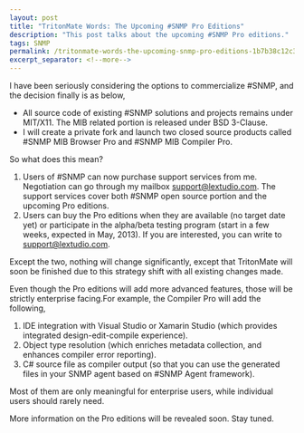 ```yaml
---
layout: post
title: "TritonMate Words: The Upcoming #SNMP Pro Editions"
description: "This post talks about the upcoming #SNMP Pro editions."
tags: SNMP
permalink: /tritonmate-words-the-upcoming-snmp-pro-editions-1b7b38c12c3d
excerpt_separator: <!--more-->
---
```

I have been seriously considering the options to commercialize #SNMP, and the decision finally is as below,

* All source code of existing #SNMP solutions and projects remains under MIT/X11. The MIB related portion is released under BSD 3-Clause.
* I will create a private fork and launch two closed source products called #SNMP MIB Browser Pro and #SNMP MIB Compiler Pro.
<!--more-->

So what does this mean?

1. Users of #SNMP can now purchase support services from me. Negotiation can go through my mailbox support@lextudio.com. The support services cover both #SNMP open source portion and the upcoming Pro editions.
1. Users can buy the Pro editions when they are available (no target date yet) or participate in the alpha/beta testing program (start in a few weeks, expected in May, 2013). If you are interested, you can write to support@lextudio.com.

Except the two, nothing will change significantly, except that TritonMate will soon be finished due to this strategy shift with all existing changes made.

Even though the Pro editions will add more advanced features, those will be strictly enterprise facing.For example, the Compiler Pro will add the following,

1. IDE integration with Visual Studio or Xamarin Studio (which provides integrated design-edit-compile experience).
1. Object type resolution (which enriches metadata collection, and enhances compiler error reporting).
1. C# source file as compiler output (so that you can use the generated files in your SNMP agent based on #SNMP Agent framework).

Most of them are only meaningful for enterprise users, while individual users should rarely need.

More information on the Pro editions will be revealed soon. Stay tuned.
